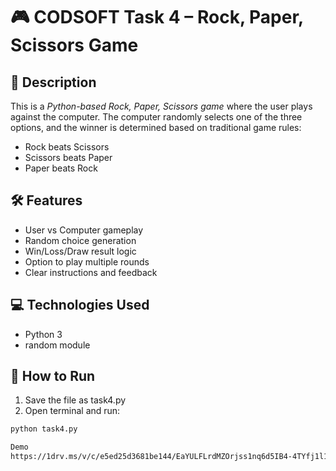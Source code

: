 # 🎮 CODSOFT Task 4 – Rock, Paper, Scissors Game

## 📌 Description
This is a *Python-based Rock, Paper, Scissors game* where the user plays against the computer. The computer randomly selects one of the three options, and the winner is determined based on traditional game rules:

- Rock beats Scissors
- Scissors beats Paper
- Paper beats Rock

## 🛠 Features
- User vs Computer gameplay
- Random choice generation
- Win/Loss/Draw result logic
- Option to play multiple rounds
- Clear instructions and feedback

## 💻 Technologies Used
- Python 3
- random module

## 🚀 How to Run
1. Save the file as task4.py
2. Open terminal and run:
```bash
python task4.py

Demo
https://1drv.ms/v/c/e5ed25d3681be144/EaYULFLrdMZOrjss1nq6d5IB4-4TYfj1l1blOtce0RAjLA?e=DISzVH
